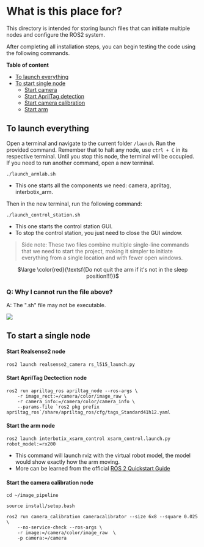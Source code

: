 # What is this place for?

This directory is intended for storing launch files that can initiate multiple nodes and configure the ROS2 system.

After completing all installation steps, you can begin testing the code using the following commands.

**Table of content**
- [To launch everything](#to-launch-everything)
- [To start single node](#to-start-a-single-node)
    - [Start camera](#start-Realsense2-node)
    - [Start AprilTag detection](#start-AprilTag-Dectection-node)
    - [Start camera calibration](#start-realsense2-node)
    - [Start arm](#start-the-arm-node)

## To launch everything
Open a terminal and navigate to the current folder `/launch`. Run the provided command. Remember that to halt any node, use `ctrl + C` in its respective terminal. Until you stop this node, the terminal will be occupied. If you need to run another command, open a new terminal.
```
./launch_armlab.sh
```
- This one starts all the components we need: camera, apriltag, interbotix_arm.

Then in the new terminal, run the following command:
```
./launch_control_station.sh
```
- This one starts the control station GUI.
- To stop the control station, you just need to close the GUI window.

> Side note: These two files combine multiple single-line commands that we need to start the project, making it simpler to initiate everything from a single location and with fewer open windows.

<p align="center">
$\large \color{red}{\textsf{Do not quit the arm if it's not in the sleep position!!!}}$</p>



### Q: Why I cannot run the file above?
A: The ".sh" file may not be executable.

![](/media/chmod.png)

## To start a single node
#### Start Realsense2 node
```
ros2 launch realsense2_camera rs_l515_launch.py
```

#### Start AprilTag Dectection node 
```
ros2 run apriltag_ros apriltag_node --ros-args \
    -r image_rect:=/camera/color/image_raw \
    -r camera_info:=/camera/color/camera_info \
    --params-file `ros2 pkg prefix apriltag_ros`/share/apriltag_ros/cfg/tags_Standard41h12.yaml
```

#### Start the arm node
```
ros2 launch interbotix_xsarm_control xsarm_control.launch.py robot_model:=rx200
```
- This command will launch rviz with the virtual robot model, the model would show exactly how the arm moving.
- More can be learned from the official [ROS 2 Quickstart Guide](https://docs.trossenrobotics.com/interbotix_xsarms_docs/ros_interface/ros2/quickstart.html)

#### Start the camera calibration node
```
cd ~/image_pipeline
```
```
source install/setup.bash
```
```
ros2 run camera_calibration cameracalibrator --size 6x8 --square 0.025 \
    --no-service-check --ros-args \
    -r image:=/camera/color/image_raw  \
    -p camera:=/camera
```
